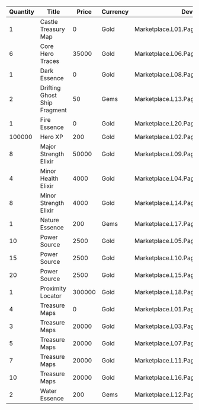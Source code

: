 | Quantity | Title | Price | Currency |  Dev Name |
| -------- | ----- | ----- | -------- |  -------- |
| 1 | Castle Treasury Map | 0 | Gold | Marketplace.L01.Page2.VIP5.FreeBonus.41 |
| 6 | Core Hero Traces | 35000 | Gold | Marketplace.L06.Page02.Token.10 |
| 1 | Dark Essence | 0 | Gold | Marketplace.L08.Page02.Free.45 |
| 2 | Drifting Ghost Ship Fragment | 50 | Gems | Marketplace.L13.Page02.MapsMisc.15 |
| 1 | Fire Essence | 0 | Gold | Marketplace.L20.Page02.Free.105 |
| 100000 | Hero XP | 200 | Gold | Marketplace.L02.Page02.XP.02 |
| 8 | Major Strength Elixir | 50000 | Gold | Marketplace.L09.Page02.MajorElixir.08 |
| 4 | Minor Health Elixir | 4000 | Gold | Marketplace.L04.Page02.MinorElixir.05 |
| 8 | Minor Strength Elixir | 4000 | Gold | Marketplace.L14.Page02.ElixirAll.10 |
| 1 | Nature Essence | 200 | Gems | Marketplace.L17.Page02.Shard.14 |
| 10 | Power Source | 2500 | Gold | Marketplace.L05.Page02.PowerSource.02 |
| 15 | Power Source | 2500 | Gold | Marketplace.L10.Page02.PowerSource.05 |
| 20 | Power Source | 2500 | Gold | Marketplace.L15.Page02.PowerSource.08 |
| 1 | Proximity Locator | 300000 | Gold | Marketplace.L18.Page02.Hero.05 |
| 4 | Treasure Maps | 0 | Gold | Marketplace.L01.Page02.Free.20 |
| 3 | Treasure Maps | 20000 | Gold | Marketplace.L03.Page02.MapFragments.02 |
| 5 | Treasure Maps | 20000 | Gold | Marketplace.L07.Page02.MapFragments.06 |
| 7 | Treasure Maps | 20000 | Gold | Marketplace.L11.Page02.TreasureMap.02 |
| 10 | Treasure Maps | 20000 | Gold | Marketplace.L16.Page02.TreasureMap.05 |
| 2 | Water Essence | 200 | Gems | Marketplace.L12.Page02.Reagent.20 |
